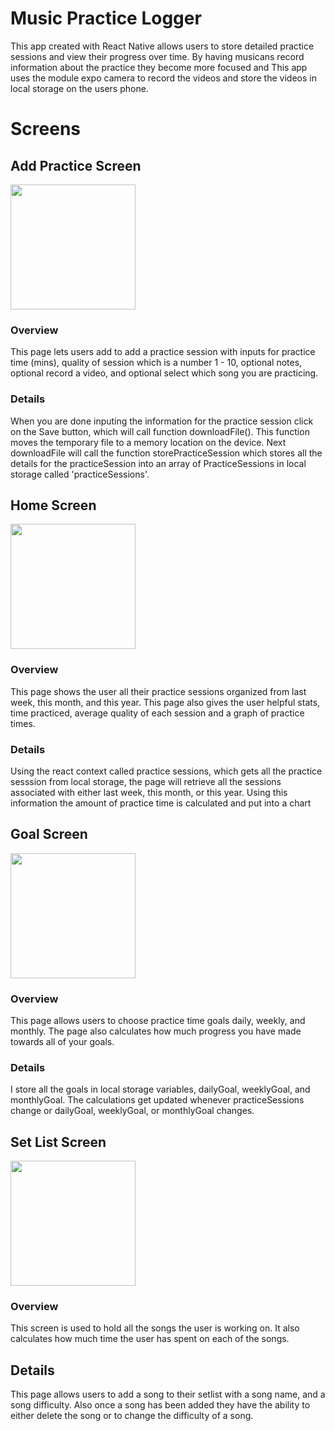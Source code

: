 # Music Practice Logger
This app created with React Native allows users to store detailed practice sessions and view their progress over time.  By having musicans record information about the practice they become more focused and  This app uses the module expo camera to record the videos and store the videos in local storage on the users phone.

# Screens
## Add Practice Screen
<img src='https://user-images.githubusercontent.com/77705797/182207563-9c260308-e6a6-45c1-a21f-15f91125f4cd.png'  width=200 />

### Overview
This page lets users add to add a practice session with inputs for practice time (mins), quality of session which is a number 1 - 10, optional notes, optional record a video, and optional select which song you are practicing.
### Details
When you are done inputing the information for the practice session click on the Save button, which will call function downloadFile().  This function moves the temporary file to a memory location on the device.  Next downloadFile will call the function storePracticeSession which stores all the details for the practiceSession into an array of PracticeSessions in local storage called 'practiceSessions'.

## Home Screen
 <img src=https://user-images.githubusercontent.com/77705797/182207642-61f588d8-269e-4c40-aa49-e8b61390fd30.png width=200/>
 
### Overview
This page shows the user all their practice sessions organized from last week, this month, and this year.  This page also gives the user helpful stats, time practiced, average quality of each session and a graph of practice times.

### Details
Using the react context called practice sessions, which gets all the practice sesssion from local storage, the page will retrieve all the sessions associated with either last week, this month, or this year.  Using this information the amount of practice time is calculated and put into a chart

## Goal Screen 
<img src=https://user-images.githubusercontent.com/77705797/182207738-d25aff94-a99e-40df-b816-d699eaf4c525.png width=200/>

### Overview
This page allows users to choose practice time goals daily, weekly, and monthly.  The page also calculates how much progress you have made towards all of your goals.
### Details
I store all the goals in local storage variables, dailyGoal, weeklyGoal, and monthlyGoal.  The calculations get updated whenever practiceSessions change or dailyGoal, weeklyGoal, or monthlyGoal changes.

## Set List Screen 
<img src=https://user-images.githubusercontent.com/77705797/182207919-311d41e0-baee-487d-ad61-6a95341a8074.png width=200/>

### Overview 
This screen is used to hold all the songs the user is working on.  It also calculates how much time the user has spent on each of the songs.  
## Details
This page allows users to add a song to their setlist with a song name, and a song difficulty. Also once a song has been added they have the ability to either delete the song or to change the difficulty of a song.
